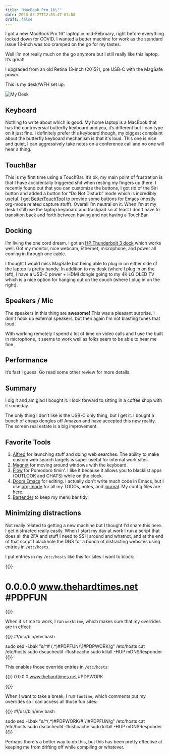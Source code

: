 ```yaml
---
title: "MacBook Pro 16\""
date: 2020-05-27T12:03:47-07:00
draft: false
---
```

I got a new MacBook Pro 16" laptop in mid-February, right before everything locked down for COVID. I wanted a better machine for work as the standard issue 13-inch was too cramped on the go for my tastes. 

Well I’m not really much on the go anymore but I still really like this laptop. It’s great!

I upgraded from an old Retina 13-inch (2015?), pre USB-C with the MagSafe power. 

This is my desk/WFH set up:

![My Desk](/images/IMG_1960.jpeg)

## Keyboard
Nothing to write about which is good. My home laptop is a MacBook that has the controversial butterfly keyboard and yea, it’s different but I can type on it just fine. I definitely prefer this keyboard though, my biggest complaint about the butterfly keyboard mechanism is that it's loud. This one is nice and quiet, I can aggressively take notes on a conference call and no one will hear a thing.

## TouchBar
This is my first time using a TouchBar. It’s ok, my main point of frustration is that I have accidentally triggered shit when resting my fingers up there. I recently found out that you can customize the buttons, I got rid of the Siri button and added a button for “Do Not Disturb” mode which is incredibly useful. I got [BetterTouchTool](https://folivora.ai/) to provide some buttons for Emacs (mostly org-mode related capture stuff). Overall I’m neutral on it. When I’m at my desk I still use the laptop keyboard and trackpad so at least I don't have to transition back and forth between having and not having a TouchBar.

## Docking
I’m living the one cord dream. I got an [HP Thunderbolt 3 dock](https://www.amazon.com/gp/product/B07DPKVYXR/ref=ppx_yo_dt_b_search_asin_title?ie=UTF8&psc=1) which works well. Got my monitor, nice webcam, Ethernet, microphone, and power all coming in through one cable.

I thought I would miss MagSafe but being able to plug in on either side of the laptop is pretty handy. In addition to my desk (where I plug in on the left), I have a USB-C power + HDMI dongle going to my 4K LG OLED TV which is a nice option for hanging out on the couch (where I plug in on the right).

## Speakers / Mic
The speakers in this thing are **awesome!** This was a pleasant surprise. I don't hook up external speakers, but then again I'm not blasting tunes that loud. 

With working remotely I spend a lot of time on video calls and I use the built in microphone, it seems to work well as folks seem to be able to hear me fine. 

## Performance
It’s fast I guess. Go read some other review for more details. 

## Summary
I dig it and am glad I bought it. I look forward to sitting in a coffee shop with it someday. 

The only thing I don’t like is the USB-C only thing, but I get it. I bought a bunch of cheap dongles off Amazon and have accepted this new reality. The screen real estate is a big improvement.

## Favorite Tools

1. [Alfred](https://www.alfredapp.com/) for launching stuff and doing web searches. The ability to make custom web search targets is super useful for internal work sites.
1. [Magnet](https://magnet.crowdcafe.com/) for moving around windows with the keyboard.
1. [Flow](https://flowapp.info/) for Pomodoro timin'. I like it because it allows you to blacklist apps (OUTLOOK and CHATS) while on the clock.
1. [Doom Emacs](https://github.com/hlissner/doom-emacs) for editing. I actually don't write much code in Emacs, but I use [org-mode](https://orgmode.org/) for all my TODOs, notes, and [journal](https://github.com/bastibe/org-journal). My config files are [here](https://github.com/wnka/piwonka-doom-emacs). 
1. [Bartender](https://www.macbartender.com/) to keep my menu bar tidy.

## Minimizing distractions

Not really related to getting a new machine but I thought I'd share this here. I get distracted really easily. When I start my day at work I run a script that does all the 2FA and stuff I need to SSH around and whatnot, and at the end of that script I blackhole the DNS for a bunch of distracting websites using entries in `/etc/hosts`.

I put entries in my `/etc/hosts` like this for sites I want to block:

{{<highlight bash>}}
# 0.0.0.0    www.thehardtimes.net #PDPFUN
{{</highlight>}}


When it's time to work, I run `worktime`, which makes sure that my overrides are in effect:

{{<highlight bash>}}
#!/usr/bin/env bash

sudo sed -i.bak "s/^# \(.*\)#PDPFUN/\1#PDPWORK/g" /etc/hosts
cat /etc/hosts
sudo dscacheutil -flushcache
sudo killall -HUP mDNSResponder
{{</highlight>}}


This enables those override entries in `/etc/hosts`:

{{<highlight bash>}}
0.0.0.0    www.thehardtimes.net #PDPWORK

{{</highlight>}}

When I want to take a break, I run `funtime`, which comments out my overrides so I can access all those fun sites:

{{<highlight bash>}}
#!/usr/bin/env bash

sudo sed -i.bak "s/^\(.*\)#PDPWORK/# \1#PDPFUN/g" /etc/hosts
cat /etc/hosts
sudo dscacheutil -flushcache
sudo killall -HUP mDNSResponder
{{</highlight>}}

Perhaps there's a better way to do this, but this has been pretty effective at keeping me from drifting off while compiling or whatever.
